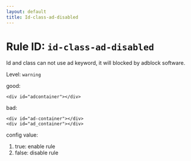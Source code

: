 ```yaml
---
layout: default
title: Id-class-ad-disabled
---
```

# Rule ID: `id-class-ad-disabled`

Id and class can not use ad keyword, it will blocked by adblock software.

Level: `warning`

good:

    <div id="adcontainer"></div>
    
bad:

    <div id="ad-container"></div>
    <div id="ad_container"></div>

config value:

1. true: enable rule
2. false: disable rule